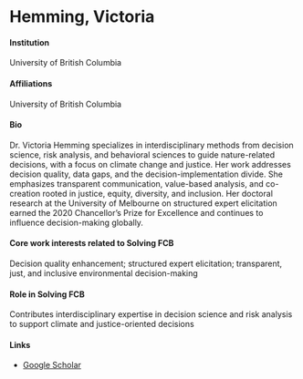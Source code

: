 # Hemming, Victoria

#### Institution

University of British Columbia

#### Affiliations

University of British Columbia

#### Bio

Dr. Victoria Hemming specializes in interdisciplinary methods from decision science, risk analysis, and behavioral sciences to guide nature-related decisions, with a focus on climate change and justice. Her work addresses decision quality, data gaps, and the decision-implementation divide. She emphasizes transparent communication, value-based analysis, and co-creation rooted in justice, equity, diversity, and inclusion. Her doctoral research at the University of Melbourne on structured expert elicitation earned the 2020 Chancellor’s Prize for Excellence and continues to influence decision-making globally.

#### Core work interests related to Solving FCB

Decision quality enhancement; structured expert elicitation; transparent, just, and inclusive environmental decision-making

#### Role in Solving FCB

Contributes interdisciplinary expertise in decision science and risk analysis to support climate and justice-oriented decisions

#### Links

* [Google Scholar](https://scholar.google.com/citations?hl=en\&user=vOEhZJIAAAAJ)
